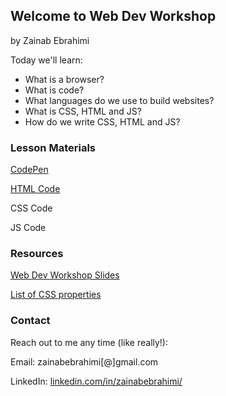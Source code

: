 ## Welcome to Web Dev Workshop 
by Zainab Ebrahimi

Today we'll learn:
- What is a browser?
- What is code?
- What languages do we use to build websites?
- What is CSS, HTML and JS?
- How do we write CSS, HTML and JS?

### Lesson Materials
<a href="https://codepen.io/" target="_blank">CodePen</a>

[HTML Code](https://github.com/zeeberry/web-dev-workshop/blob/main/workshop.html) 

CSS Code

JS Code

### Resources
[Web Dev Workshop Slides](https://docs.google.com/presentation/d/18855g9ClPmPGY9TMZHB0-awTamZy67W6o4C3bkO0Jt4/edit?usp=sharing)

[List of CSS properties](https://www.w3schools.com/cssref/) 

### Contact
Reach out to me any time (like really!):

Email: zainabebrahimi[@]gmail.com

LinkedIn: [linkedin.com/in/zainabebrahimi/](https://www.linkedin.com/in/zainabebrahimi/)

